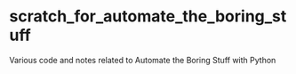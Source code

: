# scratch_for_automate_the_boring_stuff
Various code and notes related to Automate the Boring Stuff with Python
